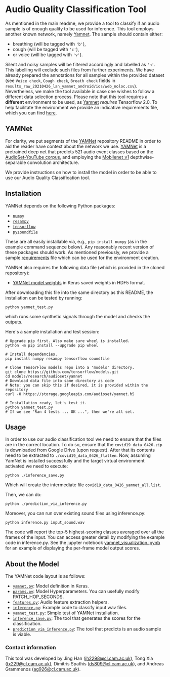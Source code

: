 # Audio Quality Classification Tool

As mentioned in the main readme, we provide a tool to classify if an audio sample is of enough quality to be used for
inference. This tool employs another known network, namely [Yamnet][1]. The sample should contain either:

- breathing (will be tagged with `'b'`),
- cough (will be tagged with `'c'`),
- or voice (will be tagged with `'v'`).

Silent and noisy samples will be filtered accordingly and labelled as `'n'`. This labelling will exclude such files
from further experiments. We have already prepared the annotations for all samples within the provided dataset
(see `Voice check`, `Cough check`, `Breath check` fields in
`results_raw_20210426_lan_yamnet_android/ios/web_noloc.csv`). Nevertheless, we make the tool available in case one
wishes to follow a different data selection process. Please note that this tool requires a **different** environment
to be used, as [Yamnet][1] _requires_ Tensorflow 2.0. To help facilitate the environment we provide an indicative
requirements file, which you can find [here](./requirements.txt).

## YAMNet

For clarity, we put segments of the [YAMNet][1] repository README in order to aid the reader have context about the network
we use. [YAMNet][1] is a pretrained deep net that predicts 521 audio event classes based on the
[AudioSet-YouTube corpus][2], and employing the [Mobilenet_v1][3] depthwise-separable convolution architecture.

We provide instructions on how to install the model in order to be able to use our Audio Quality Classification tool.

## Installation

YAMNet depends on the following Python packages:

- [`numpy`](http://www.numpy.org/)
- [`resampy`](http://resampy.readthedocs.io/en/latest/)
- [`tensorflow`](http://www.tensorflow.org/)
- [`pysoundfile`](https://pysoundfile.readthedocs.io/)

These are all easily installable via, e.g., `pip install numpy` (as in the example command sequence below). Any
reasonably recent version of these packages should work. As mentioned previously, we provide a sample
[requirements](./requirements.txt) file which can be used for the environment creation.

YAMNet also requires the following data file (which is provided in the cloned repository):

- [YAMNet model weights][4] in Keras saved weights in HDF5 format.

After downloading this file into the same directory as this README, the
installation can be tested by running:

```shell
python yamnet_test.py
```

which runs some synthetic signals through the model and checks the outputs.

Here's a sample installation and test session:

```shell
# Upgrade pip first. Also make sure wheel is installed.
python -m pip install --upgrade pip wheel

# Install dependencies.
pip install numpy resampy tensorflow soundfile

# Clone TensorFlow models repo into a 'models' directory.
git clone https://github.com/tensorflow/models.git
cd models/research/audioset/yamnet
# Download data file into same directory as code
# Note: you can skip this if desired, it is provided within the repository
curl -O https://storage.googleapis.com/audioset/yamnet.h5

# Installation ready, let's test it.
python yamnet_test.py
# If we see "Ran 4 tests ... OK ...", then we're all set.
```

## Usage

In order to use our audio classification tool we need to ensure that the files are in the correct location. To do so,
ensure that the `covid19_data_0426.zip` is downloaded from Google Drive (upon request). After that its contents need to
be extracted to `./covid19_data_0426_flatten`. Now, assuming YamNet is installed successfully and the target virtual
environment activated we need to execute:

```shell
python ./inference_save.py
```

Which will create the intermediate file `covid19_data_0426_yamnet_all.list`.

Then, we can do:

```shell
python ./prediction_via_inference.py
```

Moreover, you can run over existing sound files using inference.py:

```shell
python inference.py input_sound.wav
```

The code will report the top-5 highest-scoring classes averaged over all the frames of the input. You can access
greater detail by modifying the example code in inference.py. See the jupyter notebook [yamnet_visualization.ipynb][6]
for an example of displaying the per-frame model output scores.

## About the Model

The YAMNet code layout is as follows:

- [`yamnet.py`](./yamnet.py): Model definition in Keras.
- [`params.py`](./params.py): Model Hyperparameters. You can usefully modify PATCH_HOP_SECONDS.
- [`features.py`](./features.py): Audio feature extraction helpers.
- [`inference.py`](./inference.py): Example code to classify input wav files.
- [`yamnet_test.py`](./yamnet_test.py): Simple test of YAMNet installation.
- [`inference_save.py`](./inference_save.py): The tool that generates the scores for the classification.
- [`prediction_via_inference.py`](./prediction_via_inference.py): The tool that predicts is an audio sample is viable.

### Contact information

This tool was developed by Jing Han (jh2298@cl.cam.ac.uk), Tong Xia (tx229@cl.cam.ac.uk),
Dimitris Spathis (ds809@cl.cam.ac.uk), and Andreas Grammenos (ag926@cl.cam.ac.uk).

[1]: https://www.tensorflow.org/hub/tutorials/yamnet
[2]: http://g.co/audioset
[3]: https://arxiv.org/pdf/1704.04861.pdf
[4]: https://storage.googleapis.com/audioset/yamnet.h5
[5]: https://github.com/tensorflow/models/tree/master/research/audioset/vggish
[6]: ./yamnet_visualization.ipynb

